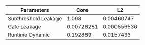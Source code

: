 | Parameters | Core | L2 |
| --- | --- | --- |
| Subthreshold Leakage | 1.098 | 0.00460747 |
| Gate Leakage | 0.00726281 | 0.000556536 |
| Runtime Dynamic | 0.192889 | 0.0157433 |
